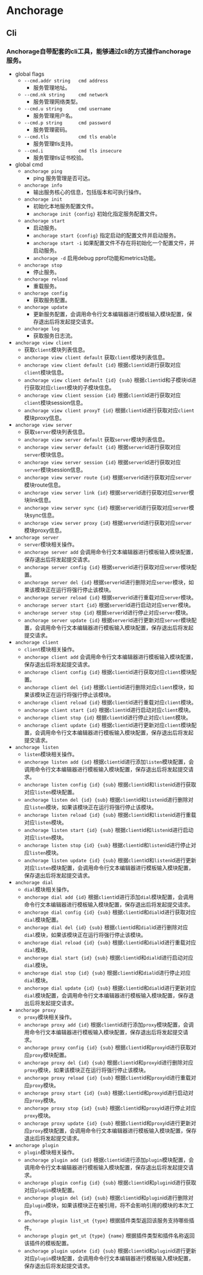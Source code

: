 # Anchorage
## Cli
### Anchorage自带配套的cli工具，能够通过cli的方式操作anchorage服务。
- global flags
  - `--cmd.addr string   cmd address`
    - 服务管理地址。
  - `--cmd.nk string     cmd network`
    - 服务管理网络类型。
  - `--cmd.u string      cmd username`
    - 服务管理用户名。
  - `--cmd.p string      cmd password`
    - 服务管理密码。
  - `--cmd.tls           cmd tls enable`
    - 服务管理tls支持。
  - `--cmd.i             cmd tls insecure`
    - 服务管理tls证书校验。
- global cmd
  - `anchorage ping`
    - ping 服务管理是否可达。
  - `anchorage info`
    - 输出服务核心的信息，包括版本和可执行操作。
  - `anchorage init`
    - 初始化本地服务配置文件。
    - `anchorage init {config}` 初始化指定服务配置文件。
  - `anchorage start`
    - 启动服务。
    - `anchorage start {config}` 指定启动的配置文件并启动服务。
    - `anchorage start -i` 如果配置文件不存在将初始化一个配置文件，并启动服务。
    - `anchorage -d` 启用debug pprof功能和metrics功能。
  - `anchorage stop`
    - 停止服务。
  - `anchorage reload`
    - 重载服务。
  - `anchorage config`
    - 获取服务配置。
  - `anchorage update`
    - 更新服务配置，会调用命令行文本编辑器进行模板输入模块配置，保存退出后将发起提交请求。
  - `anchorage log`
    - 获取服务日志流。
- `anchorage view client`
  - 获取`client`模块列表信息。
  - `anchorage view client default` 获取`client`模块列表信息。
  - `anchorage view client default {id}` 根据`client`id进行获取对应`client`模块信息。
  - `anchorage view client default {id} {sub}` 根据`client`id和子模块id进行获取对应`client`模块的子模块信息。
  - `anchorage view client session {id}` 根据`client`id进行获取对应`client`模块session信息。
  - `anchorage view client proxyT {id}` 根据`client`id进行获取对应`client`模块proxy信息。
- `anchorage view server`
  - 获取`server`模块列表信息。
  - `anchorage view server default` 获取`server`模块列表信息。
  - `anchorage view server default {id}` 根据`server`id进行获取对应`server`模块信息。
  - `anchorage view server session {id}` 根据`server`id进行获取对应`server`模块session信息。
  - `anchorage view server route {id}` 根据`server`id进行获取对应`server`模块route信息。
  - `anchorage view server link {id}` 根据`server`id进行获取对应`server`模块link信息。
  - `anchorage view server sync {id}` 根据`server`id进行获取对应`server`模块sync信息。
  - `anchorage view server proxy {id}` 根据`server`id进行获取对应`server`模块proxy信息。
- `anchorage server`
  - `server`模块相关操作。
  - `anchorage server add` 会调用命令行文本编辑器进行模板输入模块配置，保存退出后将发起提交请求。
  - `anchorage server config {id}` 根据`server`id进行获取对应`server`模块配置。
  - `anchorage server del {id}` 根据`server`id进行删除对应`server`模块，如果该模块正在运行将强行停止该模块。
  - `anchorage server reload {id}` 根据`server`id进行重载对应`server`模块。
  - `anchorage server start {id}` 根据`server`id进行启动对应`server`模块。
  - `anchorage server stop {id}` 根据`server`id进行停止对应`server`模块。
  - `anchorage server update {id}` 根据`server`id进行更新对应`server`模块配置，会调用命令行文本编辑器进行模板输入模块配置，保存退出后将发起提交请求。
- `anchorage client`
  - `client`模块相关操作。
  - `anchorage client add` 会调用命令行文本编辑器进行模板输入模块配置，保存退出后将发起提交请求。
  - `anchorage client config {id}` 根据`client`id进行获取对应`client`模块配置。
  - `anchorage client del {id}` 根据`client`id进行删除对应`client`模块，如果该模块正在运行将强行停止该模块。
  - `anchorage client reload {id}` 根据`client`id进行重载对应`client`模块。
  - `anchorage client start {id}` 根据`client`id进行启动对应`client`模块。
  - `anchorage client stop {id}` 根据`client`id进行停止对应`client`模块。
  - `anchorage client update {id}` 根据`client`id进行更新对应`client`模块配置，会调用命令行文本编辑器进行模板输入模块配置，保存退出后将发起提交请求。
- `anchorage listen`
  - `listen`模块相关操作。
  - `anchorage listen add {id}` 根据`client`id进行添加`listen`模块配置，会调用命令行文本编辑器进行模板输入模块配置，保存退出后将发起提交请求。
  - `anchorage listen config {id} {sub}` 根据`client`id和`listen`id进行获取对应`listen`模块配置。
  - `anchorage listen del {id} {sub}` 根据`client`id和`listen`id进行删除对应`listen`模块，如果该模块正在运行将强行停止该模块。
  - `anchorage listen reload {id} {sub}` 根据`client`id和`listen`id进行重载对应`listen`模块。
  - `anchorage listen start {id} {sub}` 根据`client`id和`listen`id进行启动对应`listen`模块。
  - `anchorage listen stop {id} {sub}` 根据`client`id和`listen`id进行停止对应`listen`模块。
  - `anchorage listen update {id} {sub}` 根据`client`id和`listen`id进行更新对应`listen`模块配置，会调用命令行文本编辑器进行模板输入模块配置，保存退出后将发起提交请求。
- `anchorage dial`
  - `dial`模块相关操作。
  - `anchorage dial add {id}` 根据`client`id进行添加`dial`模块配置，会调用命令行文本编辑器进行模板输入模块配置，保存退出后将发起提交请求。
  - `anchorage dial config {id} {sub}` 根据`client`id和`dial`id进行获取对应`dial`模块配置。
  - `anchorage dial del {id} {sub}` 根据`client`id和`dial`id进行删除对应`dial`模块，如果该模块正在运行将强行停止该模块。
  - `anchorage dial reload {id} {sub}` 根据`client`id和`dial`id进行重载对应`dial`模块。
  - `anchorage dial start {id} {sub}` 根据`client`id和`dial`id进行启动对应`dial`模块。
  - `anchorage dial stop {id} {sub}` 根据`client`id和`dial`id进行停止对应`dial`模块。
  - `anchorage dial update {id} {sub}` 根据`client`id和`dial`id进行更新对应`dial`模块配置，会调用命令行文本编辑器进行模板输入模块配置，保存退出后将发起提交请求。
- `anchorage proxy`
  - `proxy`模块相关操作。
  - `anchorage proxy add {id}` 根据`client`id进行添加`proxy`模块配置，会调用命令行文本编辑器进行模板输入模块配置，保存退出后将发起提交请求。
  - `anchorage proxy config {id} {sub}` 根据`client`id和`proxy`id进行获取对应`proxy`模块配置。
  - `anchorage proxy del {id} {sub}` 根据`client`id和`proxy`id进行删除对应`proxy`模块，如果该模块正在运行将强行停止该模块。
  - `anchorage proxy reload {id} {sub}` 根据`client`id和`proxy`id进行重载对应`proxy`模块。
  - `anchorage proxy start {id} {sub}` 根据`client`id和`proxy`id进行启动对应`proxy`模块。
  - `anchorage proxy stop {id} {sub}` 根据`client`id和`proxy`id进行停止对应`proxy`模块。
  - `anchorage proxy update {id} {sub}` 根据`client`id和`proxy`id进行更新对应`proxy`模块配置，会调用命令行文本编辑器进行模板输入模块配置，保存退出后将发起提交请求。
- `anchorage plugin`
  - `plugin`模块相关操作。
  - `anchorage plugin add {id}` 根据`client`id进行添加`plugin`模块配置，会调用命令行文本编辑器进行模板输入模块配置，保存退出后将发起提交请求。
  - `anchorage plugin config {id} {sub}` 根据`client`id和`plugin`id进行获取对应`plugin`模块配置。
  - `anchorage plugin del {id} {sub}` 根据`client`id和`plugin`id进行删除对应`plugin`模块，如果该模块正在被引用，将不会影响引用的模块的本次工作。
  - `anchorage plugin list_ut {type}` 根据插件类型返回该服务支持哪些插件。
  - `anchorage plugin get_ut {type} {name}` 根据插件类型和插件名称返回该插件的模板配置。
  - `anchorage plugin update {id} {sub}` 根据`client`id和`plugin`id进行更新对应`plugin`模块配置，会调用命令行文本编辑器进行模板输入模块配置，保存退出后将发起提交请求。

